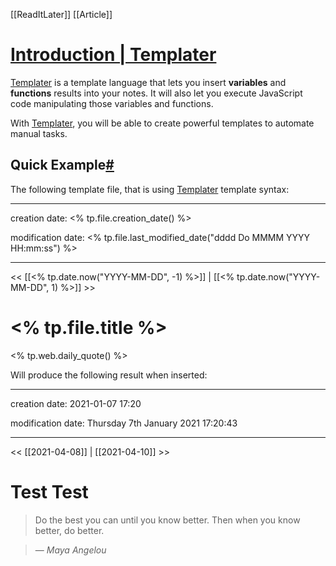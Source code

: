[[ReadItLater]] [[Article]]

# [Introduction | Templater](https://silentvoid13.github.io/Templater/docs/)

[Templater](https://github.com/SilentVoid13/Templater) is a template language that lets you insert **variables** and **functions** results into your notes. It will also let you execute JavaScript code manipulating those variables and functions.

With [Templater](https://github.com/SilentVoid13/Templater), you will be able to create powerful templates to automate manual tasks.

## Quick Example[#](https://silentvoid13.github.io/#quick-example "Direct link to heading")

The following template file, that is using [Templater](https://github.com/SilentVoid13/Templater) template syntax:

---

creation date: <% tp.file.creation_date() %>

modification date: <% tp.file.last_modified_date("dddd Do MMMM YYYY HH:mm:ss") %>

---

<< [[<% tp.date.now("YYYY-MM-DD", -1) %>]] | [[<% tp.date.now("YYYY-MM-DD", 1) %>]] >>

# <% tp.file.title %>

<% tp.web.daily_quote() %>

Will produce the following result when inserted:

---

creation date: 2021-01-07 17:20

modification date: Thursday 7th January 2021 17:20:43

---

<< [[2021-04-08]] | [[2021-04-10]] >>

# Test Test

> Do the best you can until you know better. Then when you know better, do better.

> &mdash; <cite>Maya Angelou</cite>